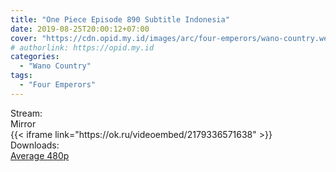 ```yaml
---
title: "One Piece Episode 890 Subtitle Indonesia"
date: 2019-08-25T20:00:12+07:00
cover: "https://cdn.opid.my.id/images/arc/four-emperors/wano-country.webp" # Optional, cover
# authorlink: https://opid.my.id
categories:
  - "Wano Country"
tags:
  - "Four Emperors"
---
```

<div class="ui menu violet borderless inverted">
  <div class="header item active">
        Stream:
    </div>
  <a class="active item" data-tab="mirror">
    <i class="odnoklassniki icon"></i> Mirror
  </a>
</div>
<div class="ui bottom attached tab segment active" style="border:0 !important;" data-tab="mirror">
{{< iframe link="https://ok.ru/videoembed/2179336571638" >}}
</div>
<div class="ui menu violet borderless inverted">
  <div class="header item active">
        Downloads:
    </div>
  <a class="item nounderline" href="https://ouo.io/65o5QM" target="_blank" rel="dofollow"><i class="google drive icon"></i>
    Average 480p</a>
</div>